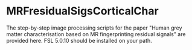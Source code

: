 # MRFresidualSigsCorticalChar
The step-by-step image processing scripts for the paper "Human grey matter characterisation based on MR fingerprinting residual signals" are provided here.
FSL 5.0.10 should be installed on your path.

